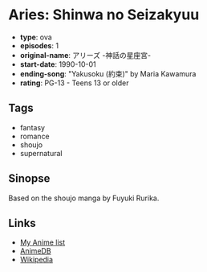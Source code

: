 # Aries: Shinwa no Seizakyuu

-   **type**: ova
-   **episodes**: 1
-   **original-name**: アリーズ -神話の星座宮-
-   **start-date**: 1990-10-01
-   **ending-song**: "Yakusoku (約束)" by Maria Kawamura
-   **rating**: PG-13 - Teens 13 or older

## Tags

-   fantasy
-   romance
-   shoujo
-   supernatural

## Sinopse

Based on the shoujo manga by Fuyuki Rurika.

## Links

-   [My Anime list](https://myanimelist.net/anime/22271/Aries__Shinwa_no_Seizakyuu)
-   [AnimeDB](http://anidb.info/perl-bin/animedb.pl?show=anime&aid=5324)
-   [Wikipedia](http://ja.wikipedia.org/wiki/%E3%82%A2%E3%83%AA%E3%83%BC%E3%82%BA)
